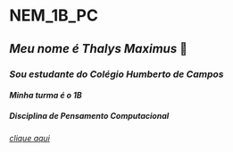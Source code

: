 # **NEM_1B_PC**
## _Meu nome é Thalys Maximus_ :cold_face:
### _Sou estudante do Colégio Humberto de Campos_
#### _Minha turma é o 1B_
##### _Disciplina de Pensamento Computacional_
###### [clique aqui](https://youtu.be/i84JoeyqRqk) 
